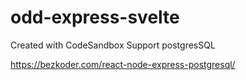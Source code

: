 # odd-express-svelte
Created with CodeSandbox
Support postgresSQL

https://bezkoder.com/react-node-express-postgresql/

